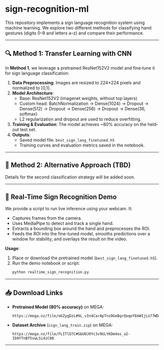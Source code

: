 # sign-recognition-ml

This repository implements a sign language recognition system using machine learning. We explore two different methods for classifying hand gestures (digits 0–9 and letters a–z) and compare their performance.

---

## 🔍 Method 1: Transfer Learning with CNN

In **Method 1**, we leverage a pretrained ResNet152V2 model and fine‑tune it for sign language classification:

1. **Data Preprocessing**: Images are resized to 224×224 pixels and normalized to [0,1].
2. **Model Architecture**:
   - Base: ResNet152V2 (imagenet weights, without top layers)
   - Custom head: BatchNormalization → Dense(1024) → Dropout → Dense(512) → Dropout → Dense(256) → Dropout → Dense(36, softmax)
   - L2 regularization and dropout are used to reduce overfitting.
3. **Training & Evaluation**: The model achieves ~80% accuracy on the held-out test set.
4. **Outputs**:
   - Saved model file: `best_sign_lang_finetuned.h5`
   - Training curves and evaluation metrics saved in the notebook.

---

## 🔧 Method 2: Alternative Approach (TBD)

Details for the second classification strategy will be added soon.

---

## 🎥 Real-Time Sign Recognition Demo

We provide a script to run live inference using your webcam. It:

- Captures frames from the camera.
- Uses MediaPipe to detect and track a single hand.
- Extracts a bounding box around the hand and preprocesses the ROI.
- Feeds the ROI into the fine-tuned model, smooths predictions over a window for stability, and overlays the result on the video.

**Usage**:

1. Place or download the pretrained model (`best_sign_lang_finetuned.h5`).
2. Run the demo notebook or script:
   ```bash
   python realtime_sign_recognition.py
   ```

---

## 📥 Download Links

* **Pretrained Model (80% accuracy)** on MEGA:

  ```
  https://mega.nz/file/obZygDzL#9L_vIn4CarApTnz0GeBqrQoqeYEmWIjLo77WD9CvZrE
  ```

* **Dataset Archive** (`sign_lang_train.zip`) on MEGA:

  ```
  https://mega.nz/file/FLITlD7C#GbU0J0Yc3v9GLYKDm4os_a2-Ib9YTnBf5vwLSi4iC08
  ```


---
